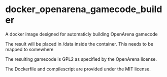 # docker_openarena_gamecode_builder
A docker image designed for automaticly building OpenArena gamecode

The result will be placed in /data inside the container. This needs to be mapped to somewhere

The resulting gamecode is GPL2 as specified by the OpenArena license.

The Dockerfile and compilescript are provided under the MIT license.
